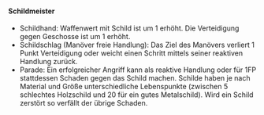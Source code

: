 #### Schildmeister

* Schildhand: Waffenwert mit Schild ist um 1 erhöht. Die Verteidigung gegen Geschosse ist um 1 erhöht.
* Schildschlag (Manöver freie Handlung): Das Ziel des Manövers verliert 1 Punkt Verteidigung oder weicht einen
Schritt mittels seiner reaktiven Handlung zurück.
* Parade: Ein erfolgreicher Angriff kann als reaktive Handlung oder für 1FP stattdessen Schaden gegen das Schild
machen. Schilde haben je nach Material und Größe unterschiedliche Lebenspunkte (zwischen 5 schlechtes Holzschild
und 20 für ein gutes Metalschild). Wird ein Schild zerstört so verfällt der übrige Schaden.
